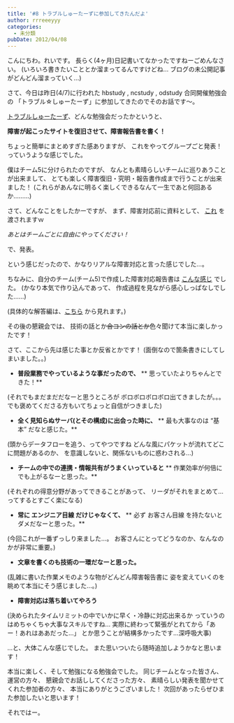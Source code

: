 ```yaml
---
title: '#8 トラブルしゅーたーずに参加してきたんだよ'
author: rrreeeyyy
categories:
  - 未分類
pubDate: 2012/04/08
---
```

こんにちわ。れいです。
長らく(4ヶ月)日記書いてなかったですねーごめんなさい。
(いろいろ書きたいこととか溜まってるんですけどね…
ブログの未公開記事がどんどん溜まっていく…)

さて、今日は昨日(4/7)に行われた
hbstudy , ncstudy , odstudy 合同開催勉強会の
「トラブル☆しゅーたーず」に参加してきたのでそのお話です〜。

<!--more-->

[トラブルしゅーたーず][1]、どんな勉強会だったかというと、

**障害が起こったサイトを復旧させて、障害報告書を書く！**

ちょっと簡単にまとめすぎた感ありますが、
これをやってグループごと発表！
っていうような感じでした。

僕はチーム5に分けられたのですが、
なんとも素晴らしいチームに巡りあうことが出来まして、
とても楽しく障害復旧・究明・報告書作成まで行うことが出来ました！
(これらがあんなに明るく楽しくできるなんて一生であと何回あるか………)

さて、どんなことをしたかーですが、
まず、障害対応前に資料として、
[これ][2] を渡されますｗ

*あとはチームごとに自由にやってください！*

で、発表。

という感じだったので、かなりリアルな障害対応と言った感じでした…。

ちなみに、自分のチーム(チーム5)で作成した障害対応報告書は
[こんな感じ][3] でした。
(かなり本気で作り込んであって、
作成過程を見ながら感心しっぱなしでした……)

(具体的な解答編は、[こちら][4] から見れます。)

その後の懇親会では、
技術の話とか<del datetime="2012-04-08T03:16:36+00:00">合コンの話とか</del>色々聞けて本当に楽しかったです！

さて、ここから先は感じた事とか反省とかです！
(面倒なので箇条書きにしてしまいました。。)

*   **普段業務でやっているような事だったので、**
    ** 思っていたよりちゃんとできた！**

(それでもまだまだだなーと思うところが
ボロボロボロボロ出てきましたが。。。
でも褒めてくださる方もいてちょっと自信がつきました)

*   **全く見知らぬサーバ(とその構成)に出会った時に、**
    ** 最も大事なのは &#8220;基本&#8221; だなと感じた。**

(頭からデータフローを追う、ってやつですね
どんな風にパケットが流れてどこに問題があるのか、
を意識しないと、関係ないものに惑わされる…)

*   **チームの中での連携・情報共有がうまくいっていると**
    ** 作業効率が何倍にでも上がるなーと思った。**

(それぞれの得意分野があってできることがあって、
リーダがそれをまとめて…ってするとすごく楽になる)

*   **常に エンジニア目線 だけじゃなくて、**
    ** 必ず お客さん目線 を持たないとダメだなーと思った。**

(今回これが一番ずっしり来ました…。
お客さんにとってどうなのか、なんなのかが非常に重要。)

*   **文章を書くのも技術の一環だなーと思った。**

(乱雑に書いた作業メモのような物がどんどん障害報告書に
姿を変えていくのを眺めて本当にそう感じました…。)

*   **障害対応は落ち着いてやろう**

(決められたタイムリミットの中でいかに早く・冷静に対応出来るか
っていうのはめちゃくちゃ大事なスキルですね…
実際に終わって緊張がとれてから「あー！あれはああだった…」
とか思うことが結構多かったです…深呼吸大事)

&#8230;と、大体こんな感じでした。
また思いついたら随時追加しようかなと思います！

本当に楽しく、そして勉強になる勉強会でした。
同じチームとなった皆さん、運営の方々、
懇親会でお話ししてくださった方々、
素晴らしい発表を聞かせてくれた参加者の方々、
本当にありがとうございました！
次回があったらぜひまた参加したいと思います！

それではー。

 [1]: http://www.zusaar.com/event/231008
 [2]: https://docs.google.com/presentation/d/1aIAh6JAzHHufsc_O1Xb0o_CY1pnJQgXxYfhep1rp-n0/edit?pli=1#slide=id.p28
 [3]: https://docs.google.com/document/d/1RMlPbkkKpHksoXCNOBJrSdQqv9I_7FbaLhjgy2ZPc5c/edit?pli=1
 [4]: https://docs.google.com/presentation/d/117SdD0NjMaunm1UfFBFPPaXxdrgvvkeXnmMETConnMI/edit?pli=1#slide=id.p22
